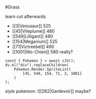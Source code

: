 #Grass 

learn cut afterwards

- [[3|Venusaur]] 525
- [[45|Vileplume]] 480
- [[549|Lilligant]] 480
- [[154|Meganium]] 525
- [[71|Victreebel]] 490
- [[1001|Wo-Chien]] 580 really?

```dataviewjs
const { Pokemon } = await cJS();
dv.el("div").replaceChildren(
	Pokemon.Render.SpriteList(
		[45, 549, 154, 71, 3, 1001]
	)
);
```

style pokemon:
![[282|Gardevoir]] maybe?